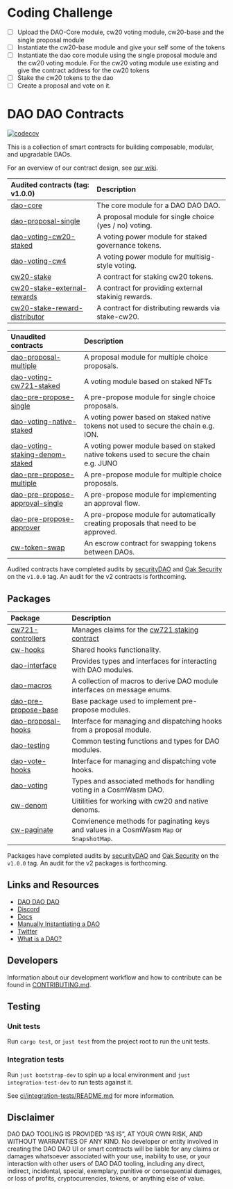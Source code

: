 # Coding Challenge

- [ ] Upload the DAO-Core module, cw20 voting module, cw20-base and the single proposal module
- [ ] Instantiate the cw20-base module and give your self some of the tokens
- [ ] Instantiate the dao core module using the single proposal module and the cw20 voting module. For the cw20 voting module use existing and give the contract address for the cw20 tokens
- [ ] Stake the cw20 tokens to the dao
- [ ] Create a proposal and vote on it.

# DAO DAO Contracts

[![codecov](https://codecov.io/gh/DA0-DA0/dao-contracts/branch/main/graph/badge.svg?token=SCKOIPYZPV)](https://codecov.io/gh/DA0-DA0/dao-contracts)

This is a collection of smart contracts for building composable,
modular, and upgradable DAOs.

For an overview of our contract design, see [our
wiki](https://github.com/DA0-DA0/dao-contracts/wiki/DAO-DAO-Contracts-Design).

| Audited contracts (tag: v1.0.0)                                                | Description                                            |
|:-------------------------------------------------------------------------------|:-------------------------------------------------------|
| [dao-core](contracts/dao-core)                                                 | The core module for a DAO DAO DAO.                     |
| [dao-proposal-single](contracts/proposal/dao-proposal-single)                  | A proposal module for single choice (yes / no) voting. |
| [dao-voting-cw20-staked](contracts/voting/dao-voting-cw20-staked)              | A voting power module for staked governance tokens.    |
| [dao-voting-cw4](contracts/voting/dao-voting-cw4)                              | A voting power module for multisig-style voting.       |
| [cw20-stake](contracts/staking/cw20-stake)                                     | A contract for staking cw20 tokens.                    |
| [cw20-stake-external-rewards](contracts/staking/cw20-stake-external-rewards)   | A contract for providing external stakinig rewards.    |
| [cw20-stake-reward-distributor](contracts/staking/cw20-stake-external-rewards) | A contract for distributing rewards via stake-cw20.    |

| Unaudited contracts                                                                      | Description                                                                            |
|:-----------------------------------------------------------------------------------------|:---------------------------------------------------------------------------------------|
| [dao-proposal-multiple](contracts/proposal/dao-proposal-multiple)                        | A proposal module for multiple choice proposals.                                       |
| [dao-voting-cw721-staked](contracts/voting/dao-voting-cw721-staked)                      | A voting module based on staked NFTs                                                   |
| [dao-pre-propose-single](contracts/pre-propose/dao-pre-propose-single)                   | A pre-propose module for single choice proposals.                                      |
| [dao-voting-native-staked](contracts/proposal/dao-voting-native-staked)                  | A voting power based on staked native tokens not used to secure the chain e.g. ION.    |
| [dao-voting-staking-denom-staked](contracts/proposal/dao-voting-staking-denom-staked)    | A voting power module based on staked native tokens used to secure the chain e.g. JUNO |
| [dao-pre-propose-multiple](contracts/pre-propose/dao-pre-propose-multiple)               | A pre-propose module for multiple choice proposals.                                    |
| [dao-pre-propose-approval-single](contracts/pre-propose/dao-pre-propose-approval-single) | A pre-propose module for implementing an approval flow.                                |
| [dao-pre-propose-approver](contracts/pre-propose/dao-pre-propose-approver)               | A pre-propose module for automatically creating proposals that need to be approved.    |
| [cw-token-swap](contracts/external/cw-token-swap)                                        | An escrow contract for swapping tokens between DAOs.                                   |

Audited contracts have completed audits by
[securityDAO](https://github.com/securityDAO/audits/blob/7bb8e4910baaea89fddfc025591658f44adbc27c/cosmwasm/dao-contracts/v0.3%20DAO%20DAO%20audit.pdf)
and [Oak
Security](https://github.com/oak-security/audit-reports/blob/2377ba8cfcfd505283c789d706311b06771d6db4/DAO%20DAO/2022-06-22%20Audit%20Report%20-%20DAO%20DAO%20v1.0.pdf)
on the `v1.0.0` tag. An audit for the v2 contracts is forthcoming.

## Packages

| Package                                               | Description                                                                               |
|:------------------------------------------------------|:------------------------------------------------------------------------------------------|
| [cw721-controllers](packages/cw721-controllers)       | Manages claims for the [cw721 staking contract](contracts/voting/dao-voting-cw721-staked) |
| [cw-hooks](packages/cw-hooks)                       | Shared hooks functionality.                                                               |
| [dao-interface](packages/dao-interface)               | Provides types and interfaces for interacting with DAO modules.                           |
| [dao-macros](packages/dao-macros)                     | A collection of macros to derive DAO module interfaces on message enums.                  |
| [dao-pre-propose-base](packages/dao-pre-propose-base) | Base package used to implement pre-propose modules.                                       |
| [dao-proposal-hooks](packages/dao-proposal-hooks)     | Interface for managing and dispatching hooks from a proposal module.                      |
| [dao-testing](packages/dao-testing)                   | Common testing functions and types for DAO modules.                                       |
| [dao-vote-hooks](packages/dao-vote-hooks)             | Interface for managing and dispatching vote hooks.                                        |
| [dao-voting](packages/dao-voting)                     | Types and associated methods for handling voting in a CosmWasm DAO.                       |
| [cw-denom](packages/cw-denom)                         | Uitilities for working with cw20 and native denoms.                                       |
| [cw-paginate](packages/cw-paginate)                   | Convienence methods for paginating keys and values in a CosmWasm `Map` or `SnapshotMap`.  |

Packages have completed audits by
[securityDAO](https://github.com/securityDAO/audits/blob/7bb8e4910baaea89fddfc025591658f44adbc27c/cosmwasm/dao-contracts/v0.3%20DAO%20DAO%20audit.pdf)
and [Oak
Security](https://github.com/oak-security/audit-reports/blob/2377ba8cfcfd505283c789d706311b06771d6db4/DAO%20DAO/2022-06-22%20Audit%20Report%20-%20DAO%20DAO%20v1.0.pdf)
on the `v1.0.0` tag. An audit for the v2 packages is forthcoming.

## Links and Resources

- [DAO DAO DAO](https://daodao.zone/dao/juno10h0hc64jv006rr8qy0zhlu4jsxct8qwa0vtaleayh0ujz0zynf2s2r7v8q)
- [Discord](https://discord.gg/sAaGuyW3D2)
- [Docs](https://docs.daodao.zone)
- [Manually Instantiating a DAO](https://github.com/DA0-DA0/dao-contracts/wiki/Instantiating-a-DAO)
- [Twitter](https://github.com/DA0-DA0)
- [What is a DAO?](https://docs.daodao.zone/docs/introduction/what-is-dao)

## Developers

Information about our development workflow and how to contribute can
be found in [CONTRIBUTING.md](./CONTRIBUTING.md).

## Testing

### Unit tests

Run `cargo test`, or `just test` from the project root to run the unit
tests.

### Integration tests

Run `just bootstrap-dev` to spin up a local environment and `just
integration-test-dev` to run tests against it.

See [ci/integration-tests/README.md](ci/integration_tests/README.md)
for more information.

## Disclaimer

DAO DAO TOOLING IS PROVIDED “AS IS”, AT YOUR OWN RISK, AND WITHOUT
WARRANTIES OF ANY KIND. No developer or entity involved in creating
the DAO DAO UI or smart contracts will be liable for any claims or
damages whatsoever associated with your use, inability to use, or your
interaction with other users of DAO DAO tooling, including any direct,
indirect, incidental, special, exemplary, punitive or consequential
damages, or loss of profits, cryptocurrencies, tokens, or anything
else of value.
